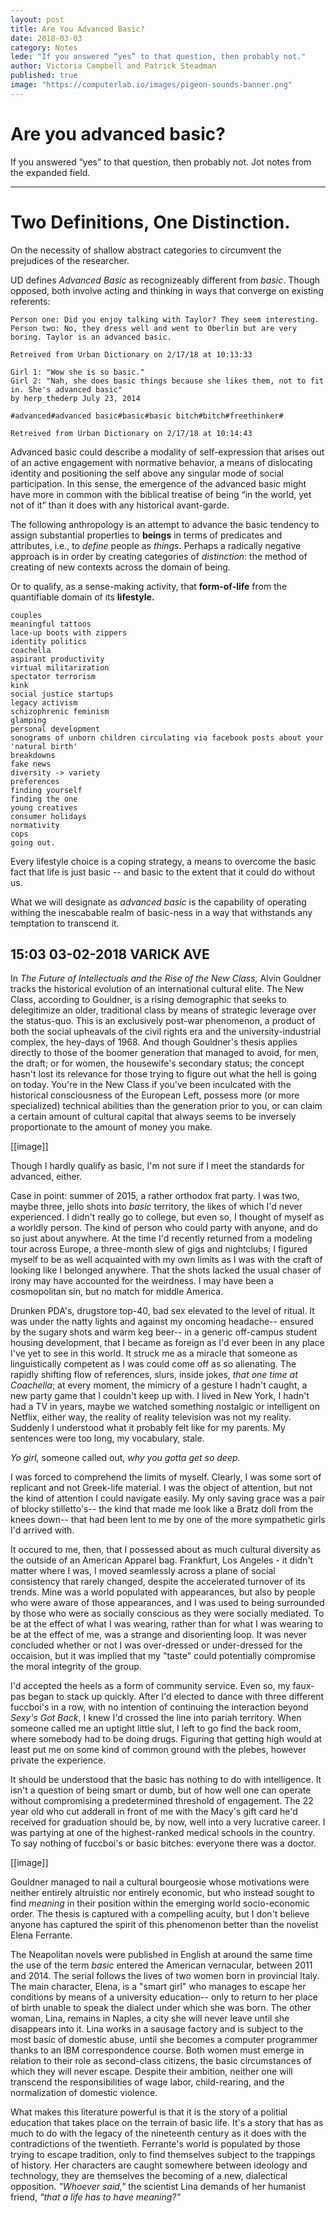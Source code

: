 ```yaml
---
layout: post
title: Are You Advanced Basic? 
date: 2018-03-03
category: Notes
lede: "If you answered “yes” to that question, then probably not."
author: Victoria Campbell and Patrick Steadman
published: true
image: "https://computerlab.io/images/pigeon-sounds-banner.png"
---
```


Are you advanced basic? 
======
If you answered “yes” to that question, then probably not. Jot notes from the expanded field. 

---

Two Definitions, One Distinction.
======
On the necessity of shallow abstract categories to circumvent the prejudices of the researcher. 


UD defines *Advanced Basic* as recognizeably different from *basic*. Though opposed, both involve acting and thinking in ways that converge on existing referents: 

```
Person one: Did you enjoy talking with Taylor? They seem interesting. 
Person two: No, they dress well and went to Oberlin but are very boring. Taylor is an advanced basic.

Retreived from Urban Dictionary on 2/17/18 at 10:13:33 

```
```
Girl 1: "Wow she is so basic." 
Girl 2: "Nah, she does basic things because she likes them, not to fit in. She's advanced basic"
by herp_thederp July 23, 2014

#advanced#advanced basic#basic#basic bitch#bitch#freethinker#

Retreived from Urban Dictionary on 2/17/18 at 10:14:43 

```

Advanced basic could describe a modality of self-expression that arises out of an active engagement with normative behavior, a means of dislocating identity and positioning the self above any singular mode of social participation. In this sense, the emergence of the advanced basic might have more in common with the biblical treatise of being “in the world, yet not of it” than it does with any historical avant-garde. 

The following anthropology is an attempt to advance the basic tendency to assign substantial properties to **beings** in terms of predicates and attributes, i.e., to *define* people as *things*. Perhaps a radically negative approach is in order by creating categories of *distinction*: the method of creating of new contexts across the domain of being. 

Or to qualify, as a sense-making activity, that **form-of-life** from the quantifiable domain of its **lifestyle.** 


```chain purses
couples
meaningful tattoos
lace-up boots with zippers
identity politics
coachella
aspirant productivity
virtual militarization
spectator terrorism
kink
social justice startups
legacy activism
schizophrenic feminism
glamping
personal development
sonograms of unborn children circulating via facebook posts about your 'natural birth'
breakdowns
fake news
diversity -> variety
preferences
finding yourself
finding the one
young creatives
consumer holidays
normativity
cops
going out.
``` 


Every lifestyle choice is a coping strategy, a means to overcome the basic fact that life is just basic -- and basic to the extent that it could do without us. 

What we will designate as *advanced basic* is the capability of operating withing the inescabable realm of basic-ness in a way that withstands any temptation to transcend it. 

15:03 03-02-2018 VARICK AVE 
------





In *The Future of Intellectuals and the Rise of the New Class,* Alvin Gouldner tracks the historical evolution of an international cultural elite. The New Class, according to Gouldner, is a rising demographic that seeks to delegitimize an older, traditional class by means of strategic leverage over the status-quo. This is an exclusively post-war phenomenon, a product of both the social upheavals of the civil rights era and the university-industrial complex, the hey-days of 1968. And though Gouldner's thesis applies directly to those of the boomer generation that managed to avoid, for men, the draft; or for women, the housewife's secondary status; the concept hasn't lost its relevance for those trying to figure out what the hell is going on today. You're in the New Class if you've been inculcated with the historical consciousness of the European Left, possess more (or more specialized) technical abilities than the generation prior to you, or can claim a certain amount of cultural capital that always seems to be inversely proportionate to the amount of money you make. 

[[image]]

Though I hardly qualify as basic, I'm not sure if I meet the standards for advanced, either. 

Case in point: summer of 2015, a rather orthodox frat party. I was two, maybe three, jello shots into *basic* territory, the likes of which I'd never experienced.  I didn't really go to college, but even so, I thought of myself as a worldly person. The kind of person who could party with anyone, and do so just about anywhere. At the time I'd recently returned from a modeling tour across Europe, a three-month slew of gigs and nightclubs; I figured myself to be as well acquainted with my own limits as I was with the craft of looking like I belonged anywhere. That the shots lacked the usual chaser of irony may have accounted for the weirdness. I may have been a cosmopolitan sin, but no match for middle America. 

Drunken PDA's, drugstore top-40, bad sex elevated to the level of ritual. It was under the natty lights and against my oncoming headache-- ensured by the sugary shots and warm keg beer-- in a generic off-campus student housing development, that I became as foreign as I'd ever been in any place I've yet to see in this world. It struck me as a miracle that someone as linguistically competent as I was could come off as so alienating. The rapidly shifting flow of references, slurs, inside jokes, *that one time at Coachella*; at every moment, the mimicry of a gesture I hadn't caught, a new party game that I couldn't keep up with. I lived in New York, I hadn't had a TV in years, maybe we watched something nostalgic or intelligent on Netflix, either way, the reality of reality television was not my reality. Suddenly I understood what it probably felt like for my parents. My sentences were too long, my vocabulary, stale. 

*Yo girl,* someone called out, *why you gotta get so deep.* 

I was forced to comprehend the limits of myself. Clearly, I was some sort of replicant and not Greek-life material. I was the object of attention, but not the kind of attention I could navigate easily. My only saving grace was a pair of blocky stilletto's-- the kind that made me look like a Bratz doll from the knees down-- that had been lent to me by one of the more sympathetic girls I'd arrived with. 

It occured to me, then, that I possessed about as much cultural diversity as the outside of an American Apparel bag. Frankfurt, Los Angeles - it didn't matter where I was, I moved seamlessly across a plane of social consistency that rarely changed, despite the accelerated turnover of its trends. Mine was a world populated with appearances, but also by people who were aware of those appearances, and I was used to being surrounded by those who were as socially conscious as they were socially mediated. To be at the effect of what I was wearing, rather than for what I was wearing to be at the effect of me, was a strange and disorienting loop. It was never concluded whether or not I was over-dressed or under-dressed for the occaision, but it was implied that my "taste" could potentially compromise the moral integrity of the group. 

I'd accepted the heels as a form of community service. Even so, my faux-pas began to stack up quickly. After I'd elected to dance with three different fuccboi's in a row, with no intention of continuing the interaction beyond *Sexy's Got Back*, I knew I'd crossed the line into pariah territory. When someone called me an uptight little slut, I left to go find the back room, where somebody had to be doing drugs. Figuring that getting high would at least put me on some kind of common ground with the plebes, however private the experience. 

It should be understood that the basic has nothing to do with intelligence. It isn't a question of being smart or dumb, but of how well one can operate without compromising a predetermined threshold of engagement. The 22 year old who cut adderall in front of me with the Macy's gift card he'd received for graduation should be, by now, well into a very lucrative career. I was partying at one of the highest-ranked medical schools in the country. To say nothing of fuccboi's or basic bitches: everyone there was a doctor. 

[[image]]

Gouldner managed to nail a cultural bourgeosie whose motivations were neither entirely altruistic nor entirely economic, but who instead sought to find *meaning* in their position within the emerging world socio-economic order. The thesis is captured with a compelling acuity, but I don't believe anyone has captured the spirit of this phenomenon better than the novelist Elena Ferrante. 

The Neapolitan novels were published in English at around the same time the use of the term *basic* entered the American vernacular, between 2011 and 2014. The serial follows the lives of two women born in provincial Italy. The main character, Elena, is a "smart girl" who manages to escape her conditions by means of a university education-- only to return to her place of birth unable to speak the dialect under which she was born. The other woman, Lina, remains in Naples, a city she will never leave until she disappears into it. Lina works in a sausage factory and is subject to the most basic of domestic abuse, until she becomes a computer programmer thanks to an IBM correspondence course. Both women must emerge in relation to their role as second-class citizens, the basic circumstances of which they will never escape. Despite their ambition, neither one will transcend the responsibilities of wage labor, child-rearing, and the normalization of domestic violence. 

What makes this literature powerful is that it is the story of a politial education that takes place on the terrain of basic life. It's a story that has as much to do with the legacy of the nineteenth century as it does with the contradictions of the twentieth. Ferrante's world is populated by those trying to escape tradition, only to find themselves subject to the trappings of history. Her characters are caught somewhere between ideology and technology, they are themselves the becoming of a new, dialectical opposition. *"Whoever said,"* the scientist Lina demands of her humanist friend, *"that a life has to have meaning?"* 

























